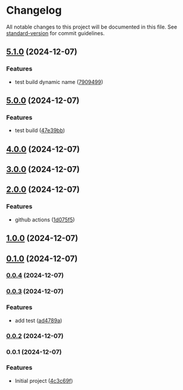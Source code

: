 # Changelog

All notable changes to this project will be documented in this file. See [standard-version](https://github.com/conventional-changelog/standard-version) for commit guidelines.

## [5.1.0](https://github.com/huunghiaish/devops-zero-demo/compare/v5.0.0...v5.1.0) (2024-12-07)


### Features

* test build dynamic name ([7909499](https://github.com/huunghiaish/devops-zero-demo/commit/79094990514d650be477a131f12aa5aad321e30f))

## [5.0.0](https://github.com/huunghiaish/devops-zero-demo/compare/v4.0.0...v5.0.0) (2024-12-07)


### Features

* test build ([47e39bb](https://github.com/huunghiaish/devops-zero-demo/commit/47e39bb68af8f647922ff0707781564ac47fa085))

## [4.0.0](https://github.com/huunghiaish/devops-zero-demo/compare/v3.0.0...v4.0.0) (2024-12-07)

## [3.0.0](https://github.com/huunghiaish/devops-zero-demo/compare/v2.0.0...v3.0.0) (2024-12-07)

## [2.0.0](https://github.com/huunghiaish/devops-zero-demo/compare/v1.1.0...v2.0.0) (2024-12-07)


### Features

* github actions ([1d075f5](https://github.com/huunghiaish/devops-zero-demo/commit/1d075f5900da3385a7c17da725323720a23cfa2a))

## [1.0.0](https://github.com/huunghiaish/devops-zero-demo/compare/v0.1.0...v1.0.0) (2024-12-07)

## [0.1.0](https://github.com/huunghiaish/devops-zero-demo/compare/v0.0.4...v0.1.0) (2024-12-07)

### [0.0.4](https://github.com/huunghiaish/devops-zero-demo/compare/v0.0.3...v0.0.4) (2024-12-07)

### [0.0.3](https://github.com/huunghiaish/devops-zero-demo/compare/v0.0.2...v0.0.3) (2024-12-07)


### Features

* add test ([ad4789a](https://github.com/huunghiaish/devops-zero-demo/commit/ad4789aaf4c7b476acfc5f6f2f240e4f673fdb74))

### [0.0.2](https://github.com/huunghiaish/devops-zero-demo/compare/v0.0.1...v0.0.2) (2024-12-07)

### 0.0.1 (2024-12-07)


### Features

* Initial project ([4c3c69f](https://github.com/huunghiaish/devops-zero-demo/commit/4c3c69f734748fb70819d45ab5a6a5d672be6a11))
